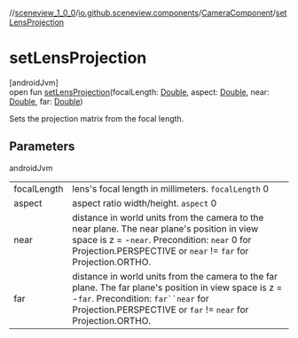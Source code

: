 //[sceneview_1_0_0](../../../index.md)/[io.github.sceneview.components](../index.md)/[CameraComponent](index.md)/[setLensProjection](set-lens-projection.md)

# setLensProjection

[androidJvm]\
open fun [setLensProjection](set-lens-projection.md)(focalLength: [Double](https://kotlinlang.org/api/latest/jvm/stdlib/kotlin/-double/index.html), aspect: [Double](https://kotlinlang.org/api/latest/jvm/stdlib/kotlin/-double/index.html), near: [Double](https://kotlinlang.org/api/latest/jvm/stdlib/kotlin/-double/index.html), far: [Double](https://kotlinlang.org/api/latest/jvm/stdlib/kotlin/-double/index.html))

Sets the projection matrix from the focal length.

## Parameters

androidJvm

| | |
|---|---|
| focalLength | lens's focal length in millimeters. `focalLength` 0 |
| aspect | aspect ratio width/height. `aspect` 0 |
| near | distance in world units from the camera to the near plane. The near plane's position in view space is z = -`near`. Precondition: `near` 0 for Projection.PERSPECTIVE or `near` != `far` for Projection.ORTHO. |
| far | distance in world units from the camera to the far plane. The far plane's position in view space is z = -`far`. Precondition: `far``near` for Projection.PERSPECTIVE or `far` != `near` for Projection.ORTHO. |

